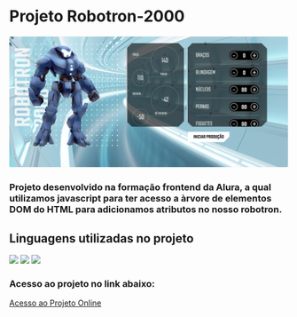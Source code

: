 # Projeto Robotron-2000

<img src="img/Capa-Github.jpg">

<h3>Projeto desenvolvido na formação frontend da Alura, a qual utilizamos javascript para ter acesso a àrvore de elementos DOM do HTML para adicionamos atributos no nosso robotron.</h3>

## Linguagens utilizadas no projeto

<img src="https://cdn.jsdelivr.net/gh/devicons/devicon/icons/html5/html5-plain-wordmark.svg" heigth="50" width="60"/>
<img src="https://cdn.jsdelivr.net/gh/devicons/devicon/icons/css3/css3-plain-wordmark.svg" heigth="50" width="60" />
<img src="https://cdn.jsdelivr.net/gh/devicons/devicon/icons/javascript/javascript-original.svg" heigth="50" width="60" />

<h3>Acesso ao projeto no link abaixo:</h3>
<a href="https://alura-robotron-2000-iota.vercel.app/">Acesso ao Projeto Online</a>
